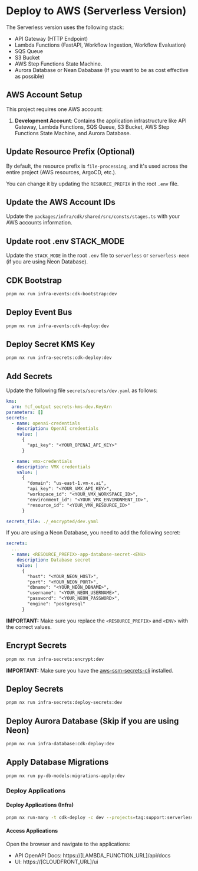 # Deploy to AWS (Serverless Version)

The Serverless version uses the following stack:

- API Gateway (HTTP Endpoint)
- Lambda Functions (FastAPI, Workflow Ingestion, Workflow Evaluation)
- SQS Queue
- S3 Bucket
- AWS Step Functions State Machine.
- Aurora Database or Nean Dababase (If you want to be as cost effective as possible)

## AWS Account Setup

This project requires one AWS account:

1. **Development Account**: Contains the application infrastructure like API Gateway, Lambda Functions, SQS Queue, S3 Bucket, AWS Step Functions State Machine, and Aurora Database.

## Update Resource Prefix (Optional)

By default, the resource prefix is `file-processing`, and it's used across the entire project (AWS resources, ArgoCD, etc.).

You can change it by updating the `RESOURCE_PREFIX` in the root `.env` file.

## Update the AWS Account IDs

Update the `packages/infra/cdk/shared/src/consts/stages.ts` with your AWS accounts information.

## Update root .env STACK_MODE

Update the `STACK_MODE` in the root `.env` file to `serverless` or `serverless-neon` (if you are using Neon Database).

## CDK Bootstrap

```bash
pnpm nx run infra-events:cdk-bootstrap:dev
```

## Deploy Event Bus

```bash
pnpm nx run infra-events:cdk-deploy:dev
```

## Deploy Secret KMS Key

```bash
pnpm nx run infra-secrets:cdk-deploy:dev
```

## Add Secrets

Update the following file `secrets/secrets/dev.yaml` as follows:

```yaml
kms:
  arn: !cf_output secrets-kms-dev.KeyArn
parameters: []
secrets:
  - name: openai-credentials
    description: OpenAI credentials
    value: |
      {
        "api_key": "<YOUR_OPENAI_API_KEY>"
      }

  - name: vmx-credentials
    description: VMX credentials
    value: |
      {
        "domain": "us-east-1.vm-x.ai",
        "api_key": "<YOUR_VMX_API_KEY>",
        "workspace_id": "<YOUR_VMX_WORKSPACE_ID>",
        "environment_id": "<YOUR_VMX_ENVIRONMENT_ID>",
        "resource_id": "<YOUR_VMX_RESOURCE_ID>"
      }

secrets_file: ./_encrypted/dev.yaml
```

If you are using a Neon Database, you need to add the following secret:

```yaml
secrets:
  ...
  - name: <RESOURCE_PREFIX>-app-database-secret-<ENV>
    description: Database secret
    value: |
      {
        "host": "<YOUR_NEON_HOST>",
        "port": "<YOUR_NEON_PORT>",
        "dbname": "<YOUR_NEON_DBNAME>",
        "username": "<YOUR_NEON_USERNAME>",
        "password": "<YOUR_NEON_PASSWORD>",
        "engine": "postgresql"
      }
```

**IMPORTANT:** Make sure you replace the `<RESOURCE_PREFIX>` and `<ENV>` with the correct values.

## Encrypt Secrets

```bash
pnpm nx run infra-secrets:encrypt:dev
```

**IMPORTANT:** Make sure you have the [aws-ssm-secrets-cli](https://pypi.org/project/aws-ssm-secrets-cli/) installed.

## Deploy Secrets

```bash
pnpm nx run infra-secrets:deploy-secrets:dev
```

## Deploy Aurora Database (Skip if you are using Neon)

```bash
pnpm nx run infra-database:cdk-deploy:dev
```

## Apply Database Migrations

```bash
pnpm nx run py-db-models:migrations-apply:dev
```

### Deploy Applications

#### Deploy Applications (Infra)

```bash
pnpm nx run-many -t cdk-deploy -c dev --projects=tag:support:serverless
```

#### Access Applications

Open the browser and navigate to the applications:

- API OpenAPI Docs: https://[LAMBDA_FUNCTION_URL]/api/docs
- UI: https://[CLOUDFRONT_URL]/ui

